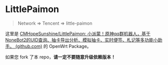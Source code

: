 # LittlePaimon

> Network => Tencent => little-paimon

这里是 [CMHopeSunshine/LittlePaimon: 小派蒙！原神qq群机器人，基于NoneBot2的UID查询、抽卡导出分析、模拟抽卡、实时便签、札记等多功能小助手。 (github.com)](https://github.com/CMHopeSunshine/LittlePaimon) 的 OpenWrt Package。

如果您 fork 了本 repo，**请一定不要随意升级依赖版本！**

